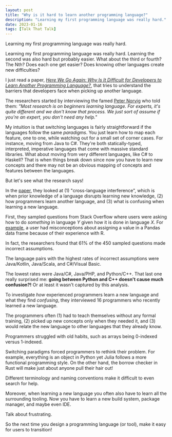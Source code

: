 ```yaml
---
layout: post
title: "Why is it hard to learn another programming language?"
description: "Learning my first programming language was really hard."
date: 2023-01-16
tags: [Talk That Talk]
---
```


Learning my first programming language was really hard. 

<!--more-->

Learning my first programming language was really hard. Learning the second was also hard but probably easier. What about the third or fourth? The Nth? Does each one get easier? Does knowing other languages create new difficulties?

I just read a paper, *[Here We Go Again: Why Is It Difficult for Developers to Learn Another Programming Language?](https://cacm.acm.org/magazines/2022/3/258915-here-we-go-again/fulltext)*, that tries to understand the barriers that developers face when picking up another language.

The researchers started by interviewing the famed [Peter Norvig](https://en.wikipedia.org/wiki/Peter_Norvig) who told them: *"Most research is on beginners learning language. For experts, it's quite different and we don't know that process. We just sort of assume if you're an expert, you don't need any help."*

My intuition is that switching languages is fairly straightforward if the languages follow the same *paradigms*. You just learn how to map each feature, one to one, while watching out for a small set of corner cases. For instance, moving from Java to C#. They're both statically-typed, interpreted, imperative languages that come with massive standard libraries. What about moving from very different languages, like C# to Haskell? That is when things break down since now you have to learn new concepts and there may not be an obvious mapping of concepts and features between the languages.

But let's see what the research says!

In the [paper](https://cacm.acm.org/magazines/2022/3/258915-here-we-go-again/fulltext), they looked at (1) "cross-language interference", which is when prior knowledge of a language disrupts learning new knowledge, (2) how programmers learn another language, and (3) what is confusing when learning a new language.

First, they sampled questions from Stack Overflow where users were asking how to do *something* in language *Y* given how it is done in language *X*. For [example](https://stackoverflow.com/q/30923882/938695), a user had misconceptions about assigning a value in a Pandas data frame because of their experience with R.

In fact, the researchers found that 61% of the 450 sampled questions made incorrect assumptions.

The language pairs with the highest rates of incorrect assumptions were Java/Kotlin, Java/Scala, and C#/Visual Basic.

The lowest rates were Java/C#, Java/PHP, and Python/C++. That last one really surprised me: **going between Python and C++ doesn't cause much confusion?!** Or at least it wasn't captured by this analysis.

To investigate *how* experienced programmers learn a new language and what they find *confusing*, they interviewed 16 programmers who recently learned a new language.

The programmers often (1) had to teach themselves without any formal training, (2) picked up new concepts only when they needed it, and (3) would relate the new language to other languages that they already know.

Programmers struggled with old habits, such as arrays being 0-indexed versus 1-indexed.

Switching paradigms forced programmers to rethink their problem. For example, everything is an object in Python yet Julia follows a more functional programming style. On the other hand, the borrow checker in Rust will make just about anyone pull their hair out!

Different terminology and naming conventions make it difficult to even search for help.

Moreover, when learning a new language you often also have to learn all the surrounding tooling. Now you have to learn a new build system, package manager, and maybe even IDE.

Talk about frustrating.

So the next time you design a programming language (or tool), make it easy for users to transition!
